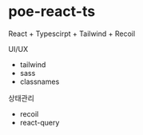 # poe-react-ts

React + Typescirpt + Tailwind + Recoil

UI/UX
- tailwind
- sass
- classnames

상태관리
- recoil
- react-query

